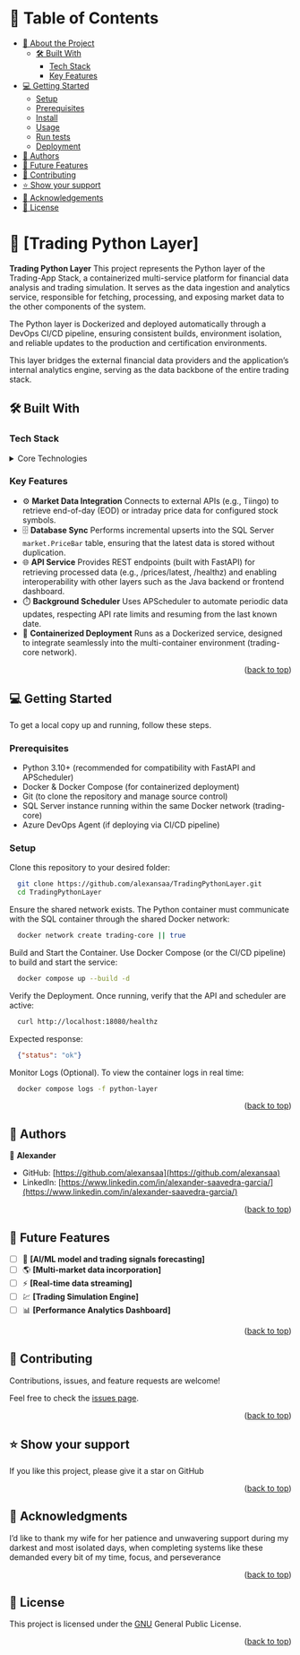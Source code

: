 <a name="readme-top"></a>

# 📗 Table of Contents

- [📖 About the Project](#about-project)
  - [🛠 Built With](#built-with)
    - [Tech Stack](#tech-stack)
    - [Key Features](#key-features)
- [💻 Getting Started](#getting-started)
  - [Setup](#setup)
  - [Prerequisites](#prerequisites)
  - [Install](#install)
  - [Usage](#usage)
  - [Run tests](#run-tests)
  - [Deployment](#deployment)
- [👥 Authors](#authors)
- [🔭 Future Features](#future-features)
- [🤝 Contributing](#contributing)
- [⭐️ Show your support](#support)
- [🙏 Acknowledgements](#acknowledgements)
- [📝 License](#license)

# 📖 [Trading Python Layer] <a name="about-project"></a>

**Trading Python Layer**
This project represents the Python layer of the Trading-App Stack, a containerized multi-service platform for financial data analysis and trading simulation. It serves as the data ingestion and analytics service, responsible for fetching, processing, and exposing market data to the other components of the system.

The Python layer is Dockerized and deployed automatically through a DevOps CI/CD pipeline, ensuring consistent builds, environment isolation, and reliable updates to the production and certification environments.

This layer bridges the external financial data providers and the application’s internal analytics engine, serving as the data backbone of the entire trading stack.

## 🛠 Built With <a name="built-with"></a>

### Tech Stack <a name="tech-stack"></a>

<details>
  <summary>Core Technologies</summary>
  <ul>
    <li><a href="https://www.python.org/">Python</a></li>
    <li><a href="https://fastapi.tiangolo.com/">FastApi</a></li>
    <li><a href="https://www.docker.com/">Docker</a></li>
    <li><a href="https://azure.microsoft.com/es-es/products/devops">DevOps</a></li>
  </ul>
</details>

### Key Features <a name="key-features"></a>

- ⚙️ **Market Data Integration** Connects to external APIs (e.g., Tiingo) to retrieve end-of-day (EOD) or intraday price data for configured stock symbols.
- 🗄️ **Database Sync** Performs incremental upserts into the SQL Server `market.PriceBar` table, ensuring that the latest data is stored without duplication.
- 🌐 **API Service** Provides REST endpoints (built with FastAPI) for retrieving processed data (e.g., /prices/latest, /healthz) and enabling interoperability with other layers such as the Java backend or frontend dashboard.
- ⏱️ **Background Scheduler** Uses APScheduler to automate periodic data updates, respecting API rate limits and resuming from the last known date.
- 🐳 **Containerized Deployment** Runs as a Dockerized service, designed to integrate seamlessly into the multi-container environment (trading-core network).

<p align="right">(<a href="#readme-top">back to top</a>)</p>

## 💻 Getting Started <a name="getting-started"></a>

To get a local copy up and running, follow these steps.

### Prerequisites

- Python 3.10+ (recommended for compatibility with FastAPI and APScheduler)
- Docker & Docker Compose (for containerized deployment)
- Git (to clone the repository and manage source control)
- SQL Server instance running within the same Docker network (trading-core)
- Azure DevOps Agent (if deploying via CI/CD pipeline)

### Setup

Clone this repository to your desired folder:

```sh
  git clone https://github.com/alexansaa/TradingPythonLayer.git
  cd TradingPythonLayer
```
Ensure the shared network exists. The Python container must communicate with the SQL container through the shared Docker network:

```sh
  docker network create trading-core || true
```
Build and Start the Container. Use Docker Compose (or the CI/CD pipeline) to build and start the service:

```sh
  docker compose up --build -d
```
Verify the Deployment. Once running, verify that the API and scheduler are active:

```sh
  curl http://localhost:18080/healthz
```
Expected response:

```json
  {"status": "ok"}
```
Monitor Logs (Optional). To view the container logs in real time:

```sh
  docker compose logs -f python-layer
```

<p align="right">(<a href="#readme-top">back to top</a>)</p>

<!-- AUTHORS -->

## 👥 Authors <a name="authors"></a>

👤 **Alexander**

- GitHub: [https://github.com/alexansaa](https://github.com/alexansaa)
- LinkedIn: [https://www.linkedin.com/in/alexander-saavedra-garcia/](https://www.linkedin.com/in/alexander-saavedra-garcia/)

<p align="right">(<a href="#readme-top">back to top</a>)</p>

<!-- FUTURE FEATURES -->

## 🔭 Future Features <a name="future-features"></a>

- [ ] 🧠 **[AI/ML model and trading signals forecasting]**
- [ ] 🌎 **[Multi-market data incorporation]**
- [ ] ⚡ **[Real-time data streaming]**
- [ ] 💹 **[Trading Simulation Engine]**
- [ ] 📊 **[Performance Analytics Dashboard]**

<p align="right">(<a href="#readme-top">back to top</a>)</p>

<!-- CONTRIBUTING -->

## 🤝 Contributing <a name="contributing"></a>

Contributions, issues, and feature requests are welcome!

Feel free to check the [issues page](https://github.com/alexansaa/TradingPythonLayer/issues).

<p align="right">(<a href="#readme-top">back to top</a>)</p>

## ⭐️ Show your support <a name="support"></a>

If you like this project, please give it a star on GitHub

<p align="right">(<a href="#readme-top">back to top</a>)</p>

## 🙏 Acknowledgments <a name="acknowledgements"></a>

I’d like to thank my wife for her patience and unwavering support during my darkest and most isolated days, when completing systems like these demanded every bit of my time, focus, and perseverance

<p align="right">(<a href="#readme-top">back to top</a>)</p>

<!-- LICENSE -->

## 📝 License <a name="license"></a>

This project is licensed under the [GNU](./LICENSE.md) General Public License.

<p align="right">(<a href="#readme-top">back to top</a>)</p>
